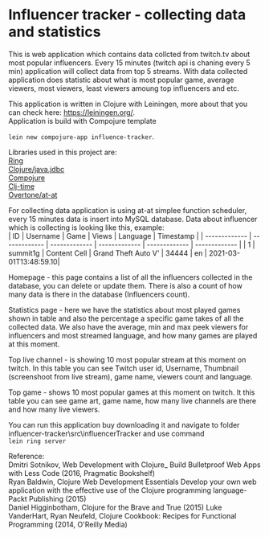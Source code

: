 # Influencer tracker - collecting data and statistics

This is web application which contains data collcted from twitch.tv about most popular influencers. Every 15 minutes (twitch api is chaning every 5 min) application will collect data from top 5 streams. With data collected application does statistic about what is most popular game, average viewers, most viewers, least viewers amoung top influencers and etc.  

This application is written in Clojure with Leiningen, more about that you can check here: https://leiningen.org/.   
Application is build with Compojure template   
  
```lein new compojure-app influence-tracker```.  
  
Libraries used in this project are:  
[Ring](https://github.com/ring-clojure/ring)  
[Clojure/java.jdbc](https://github.com/clojure/java.jdbc)  
[Compojure](https://github.com/weavejester/compojure)  
[Clj-time](https://github.com/clj-time/clj-time)  
[Overtone/at-at](https://github.com/overtone/at-at)  

For collecting data application is using at-at simplee function scheduler, every 15 minutes data is insert into MySQL database. Data about influencer which is collecting is looking like this, example:  
| ID            | Username      | Game          |    Views      | Language      | Timestamp     |
| ------------- | ------------- | ------------- | ------------- | ------------- | ------------- |
| 1  | summit1g  | Content Cell  | Grand Theft Auto V'  | 34444  | en  | 2021-03-01T13:48:59.10|  
  
    
Homepage - this page contains a list of all the influencers collected in the database, you can delete or update them. There is also a count of how many data is there in the database (Influencers count).  
  
Statistics page - here we have the statistics about most played games shown in table and also the percentage a specific game takes of all the collected data. We also have the average, min and max peek viewers for influencers and most streamed language, and how many games are played at this moment.  
  
Top live channel - is showing 10 most popular stream at this moment on twitch. In this table you can see Twitch user id, Username, Thumbnail (screenshoot from live stream), game name, viewers count and language.  
  
Top game - shows 10 most popular games at this moment on twitch. It this table you can see game art, game name, how many live channels are there and how many live viewers.  
  
  
You can run this application buy downloading it and navigate to folder influencer-tracker\src\influencerTracker and use command  
```lein ring server```  
  
    
      
Reference:  
Dmitri Sotnikov, Web Development with Clojure_ Build Bulletproof Web Apps with Less Code (2016, Pragmatic Bookshelf)  
Ryan Baldwin, Clojure Web Development Essentials Develop your own web application with the effective use of the Clojure programming language-Packt Publishing (2015)  
Daniel Higginbotham, Clojure for the Brave and True (2015)
Luke VanderHart, Ryan Neufeld, Clojure Cookbook: Recipes for Functional Programming (2014, O'Reilly Media)



 


